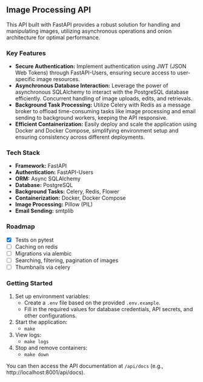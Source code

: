 ## Image Processing API

This API built with FastAPI provides a robust solution for handling and manipulating images, utilizing asynchronous operations and onion architecture for optimal performance.

### Key Features

- **Secure Authentication:** Implement authentication using JWT (JSON Web Tokens) through FastAPI-Users, ensuring secure access to user-specific image resources.
- **Asynchronous Database Interaction:** Leverage the power of asynchronous SQLAlchemy to interact with the PostgreSQL database efficiently. Concurrent handling of image uploads, edits, and retrievals.
- **Background Task Processing:** Utilize Celery with Redis as a message broker to offload time-consuming tasks like image processing and email sending to background workers, keeping the API responsive.
- **Efficient Containerization:** Easily deploy and scale the application using Docker and Docker Compose, simplifying environment setup and ensuring consistency across different deployments.

### Tech Stack

- **Framework:** FastAPI
- **Authentication:** FastAPI-Users
- **ORM:** Async SQLAlchemy
- **Database:** PostgreSQL
- **Background Tasks:** Celery, Redis, Flower
- **Containerization:** Docker, Docker Compose
- **Image Processing:** Pillow (PIL)
- **Email Sending:** smtplib

### Roadmap

- [x] Tests on pytest
- [ ] Caching on redis
- [ ] Migrations via alembic
- [ ] Searching, filtering, pagination of images
- [ ] Thumbnails via celery

### Getting Started

1. Set up environment variables:
    * Create a `.env` file based on the provided `.env.example`.
    * Fill in the required values for database credentials, API secrets, and other configurations.
2. Start the application:
    * `make`
3. View logs:
    * `make logs`
4. Stop and remove containers:
    * `make down`

You can then access the API documentation at `/api/docs` (e.g., http://localhost:8001/api/docs).
